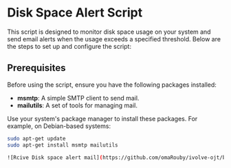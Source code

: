 # Disk Space Alert Script

This script is designed to monitor disk space usage on your system and send email alerts when the usage exceeds a specified threshold. Below are the steps to set up and configure the script:

## Prerequisites

Before using the script, ensure you have the following packages installed:

- **msmtp**: A simple SMTP client to send mail.
- **mailutils**: A set of tools for managing mail.

Use your system's package manager to install these packages. For example, on Debian-based systems:

```bash
sudo apt-get update
sudo apt-get install msmtp mailutils

![Rcive Disk space alert mail](https://github.com/omaRouby/ivolve-ojt/blob/main/linux/lab-2/Disk_space.png)

